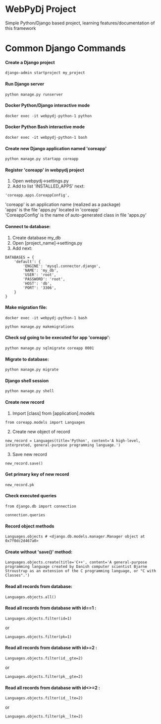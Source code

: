 # WebPyDj Project
Simple Python/Django based project, learning features/documentation of this framework


# Common Django Commands
#### Create a Django project
```
django-admin startproject my_project
```

#### Run Django server
```
python manage.py runserver
```

#### Docker Python/Django interactive mode
```
docker exec -it webpydj-python-1 python  
```
#### Docker Python Bash interactive mode
```
docker exec -it webpydj-python-1 bash    
```

#### Create new Django application named 'coreapp'
```
python manage.py startapp coreapp
```

#### Register 'coreapp' in webpydj project
1. Open webpydj->settings.py  
2. Add to list 'INSTALLED_APPS' next:  
```
'coreapp.apps.CoreappConfig',
```
'coreapp' is an application name (realized as a package)  
'apps' is the file 'apps.py' located in 'coreapp'  
'CoreappConfig' is the name of auto-generated class in file 'apps.py'  

#### Connect to database:  
1. Create database my_db  
2. Open [project_name]->settings.py  
3. Add next:  
```
DATABASES = {
    'default': {
        'ENGINE': 'mysql.connector.django', 
        'NAME': 'my_db',
        'USER': 'root',
        'PASSWORD': 'root',
        'HOST': 'db',
        'PORT': '3306',
    }
}
```

#### Make migration file:
```
docker exec -it webpydj-python-1 bash    
```
```
python manage.py makemigrations  
``` 
#### Check sql going to be executed for app 'coreapp':
```
python manage.py sqlmigrate coreapp 0001
```

#### Migrate to database:
```
python manage.py migrate
```
#### Django shell session
```
python manage.py shell
```
#### Create new record
1. Import [class] from [application].models  
```
from coreapp.models import Languages
```
2. Create new object of record  
```
new_record = Languages(title='Python', content='A high-level, interpreted, general-purpose programming language.')
```
3. Save new record  
```
new_record.save()
```
#### Get primary key of new record
```
new_record.pk
```
#### Check executed queries
```
from django.db import connection
```
```
connection.queries
```
#### Record object methods
```
Languages.objects # <django.db.models.manager.Manager object at 0x7f0dc2d467a0>
```
#### Create without 'save()' method: 
```
Languages.objects.create(title='C++', content='A general-purpose programming language created by Danish computer scientist Bjarne Stroustrup as an extension of the C programming language, or "C with Classes".')
```
#### Read all records from database:
```
Languages.objects.all()
```
#### Read all records from database with id==1 :
```
Languages.objects.filter(id=1)
```
or  
```
Languages.objects.filter(pk=1)
```
#### Read all records from database with id>=2 :
```
Languages.objects.filter(id__gte=2)
```
or  
```
Languages.objects.filter(pk__gte=2)
```
#### Read all records from database with id<>=2 :
```
Languages.objects.filter(id__lte=2)
```
or  
```
Languages.objects.filter(pk__lte=2)
```
